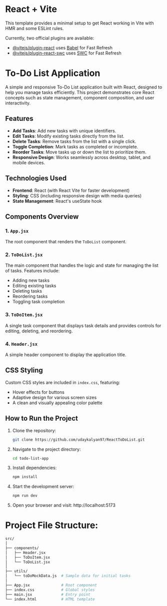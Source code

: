 # React + Vite

This template provides a minimal setup to get React working in Vite with HMR and some ESLint rules.

Currently, two official plugins are available:

- [@vitejs/plugin-react](https://github.com/vitejs/vite-plugin-react/blob/main/packages/plugin-react/README.md) uses [Babel](https://babeljs.io/) for Fast Refresh
- [@vitejs/plugin-react-swc](https://github.com/vitejs/vite-plugin-react-swc) uses [SWC](https://swc.rs/) for Fast Refresh

# To-Do List Application

A simple and responsive To-Do List application built with React, designed to help you manage tasks efficiently. This project demonstrates core React concepts such as state management, component composition, and user interactivity.

## Features

- **Add Tasks**: Add new tasks with unique identifiers.
- **Edit Tasks**: Modify existing tasks directly from the list.
- **Delete Tasks**: Remove tasks from the list with a single click.
- **Toggle Completion**: Mark tasks as completed or incomplete.
- **Reorder Tasks**: Move tasks up or down the list to prioritize them.
- **Responsive Design**: Works seamlessly across desktop, tablet, and mobile devices.

## Technologies Used

- **Frontend**: React (with React Vite for faster development)
- **Styling**: CSS (including responsive design with media queries)
- **State Management**: React's useState hook

## Components Overview

### 1. `App.jsx`
The root component that renders the `ToDoList` component.

### 2. `ToDoList.jsx`
The main component that handles the logic and state for managing the list of tasks. Features include:
- Adding new tasks
- Editing existing tasks
- Deleting tasks
- Reordering tasks
- Toggling task completion

### 3. `ToDoItem.jsx`
A single task component that displays task details and provides controls for editing, deleting, and reordering.

### 4. `Header.jsx`
A simple header component to display the application title.

## CSS Styling
Custom CSS styles are included in `index.css`, featuring:
- Hover effects for buttons
- Adaptive design for various screen sizes
- A clean and visually appealing color palette

## How to Run the Project

1. Clone the repository:
   ```bash
   git clone https://github.com/udaykalyan97/ReactToDoList.git

2. Navigate to the project directory:
    ```bash
    cd todo-list-app

3. Install dependencies:
    ```bash
    npm install

4. Start the development server:
    ```bash
    npm run dev

5. Open your browser and visit:
    http://localhost:5173

# Project File Structure:
```bash
src/
│
├── components/
│   ├── Header.jsx
│   ├── ToDoItem.jsx
│   └── ToDoList.jsx
│
├── utils/
│   └── toDoMockData.js  # Sample data for initial tasks
│
├── App.jsx              # Root component
├── index.css            # Global styles
├── main.jsx             # Entry point
└── index.html           # HTML template

    
